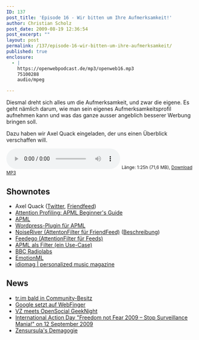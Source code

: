 ```yaml
---
ID: 137
post_title: 'Episode 16 - Wir bitten um Ihre Aufmerksamkeit!'
author: Christian Scholz
post_date: 2009-08-19 12:36:54
post_excerpt: ""
layout: post
permalink: /137/episode-16-wir-bitten-um-ihre-aufmerksamkeit/
published: true
enclosure:
  - |
    https://openwebpodcast.de/mp3/openweb16.mp3
    75100288
    audio/mpeg

---
```

Diesmal dreht sich alles um die Aufmerksamkeit, und zwar die eigene. Es geht nämlich darum, wie man sein eigenes Aufmerksamkeitsprofil aufnehmen kann und was das ganze ausser angeblich besserer Werbung bringen soll.

Dazu haben wir Axel Quack eingeladen, der uns einen Überblick verschaffen will.

<audio controls>
  <source src="https://openwebpodcast.de/mp3/openweb16.mp3" type="audio/mpeg">
  Ihr Browser unterstützt diesen Audio-Player nicht.
</audio>
<small>Länge: 1:25h (71,6 MB), <a href="https://openwebpodcast.de/mp3/openweb16.mp3">Download MP3</a></small>

## Shownotes

*   Axel Quack ([Twitter](http://twitter.com/guttertec), [Friendfeed](http://friendfeed.com/guttertec))
*   [Attention Profiling: APML Beginner's Guide](http://www.masternewmedia.org/online_marketing/attention-profiling-apml/apml-beginners-guide-attention-profile-20071113.htm)
*   [APML](http://apml.org)
*   [Wordpress-Plugin für APML](http://wordpress.org/extend/plugins/apml/)
*   [NoiseRiver (AttentonFilter für FriendFeed)](http://www.noiseriver.com/) ([Beschreibung](http://notizblog.org/2008/06/29/ist-noiseriver-das-mittel-gegen-den-laerm/))
*   [Feedego (AttentionFilter für Feeds)](http://feedego.com/)
*   [APML als Filter (ein Use-Case)](http://notizblog.org/2008/05/09/apml-als-filter-ein-use-case/)
*   [BBC Radiolabs](http://www.bbc.co.uk/blogs/radiolabs/2008/01/apml_isnt_just_for_humans.shtml)
*   [EmotionML](http://www.w3.org/2005/Incubator/emotion/XGR-emotionml-20081120/)
*   [idiomag | personalized music magazine](http://www.idiomag.com/)

## News

*   [tr.im bald in Community-Besitz](http://blog.tr.im/post/165049236/tr-im-to-be-community-owned)
*   [Google setzt auf WebFinger](http://www.techcrunch.com/2009/08/14/google-points-at-webfinger-your-gmail-address-could-soon-be-your-id/)
*   [VZ meets OpenSocial GeekNight](http://www.meinvz.net/Profile/156d91d18ad7bc6b)
*   [International Action Day "Freedom not Fear 2009 – Stop Surveillance Mania!" on 12 September 2009](http://www.vorratsdatenspeicherung.de/content/view/304/153/)
*   [Zensursula's Demagogie](http://netzpolitik.org/2009/die-demagogie-der-zensursula/)
